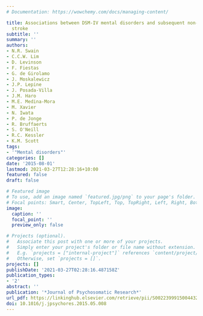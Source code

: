 ```yaml
---
# Documentation: https://wowchemy.com/docs/managing-content/

title: Associations between DSM-IV mental disorders and subsequent non-fatal, self-reported
  stroke
subtitle: ''
summary: ''
authors:
- N.R. Swain
- C.C.W. Lim
- D. Levinson
- F. Fiestas
- G. de Girolamo
- J. Moskalewicz
- J.P. Lepine
- J. Posada-Villa
- J.M. Haro
- M.E. Medina-Mora
- M. Xavier
- N. Iwata
- P. de Jonge
- R. Bruffaerts
- S. O'Neill
- R.C. Kessler
- K.M. Scott
tags: 
- '"Mental disorders"'
categories: []
date: '2015-08-01'
lastmod: 2021-03-27T12:28:16+10:00
featured: false
draft: false

# Featured image
# To use, add an image named `featured.jpg/png` to your page's folder.
# Focal points: Smart, Center, TopLeft, Top, TopRight, Left, Right, BottomLeft, Bottom, BottomRight.
image:
  caption: ''
  focal_point: ''
  preview_only: false

# Projects (optional).
#   Associate this post with one or more of your projects.
#   Simply enter your project's folder or file name without extension.
#   E.g. `projects = ["internal-project"]` references `content/project/deep-learning/index.md`.
#   Otherwise, set `projects = []`.
projects: []
publishDate: '2021-03-27T02:28:16.487158Z'
publication_types:
- '2'
abstract: ''
publication: '*Journal of Psychosomatic Research*'
url_pdf: https://linkinghub.elsevier.com/retrieve/pii/S0022399915004432
doi: 10.1016/j.jpsychores.2015.05.008
---
```

